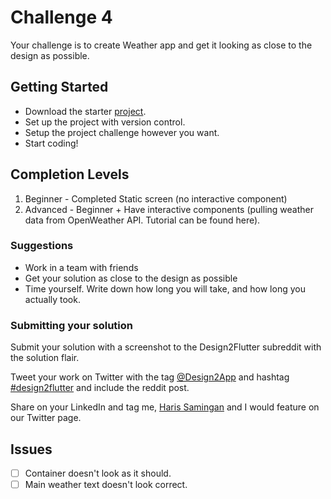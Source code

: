 # Challenge 4

Your challenge is to create Weather app and get it looking as close to the design as possible.

## Getting Started

- Download the starter [project](https://github.com/happyharis/weather_app_challenge/archive/refs/heads/master.zip).
- Set up the project with version control.
- Setup the project challenge however you want.
- Start coding!

## Completion Levels

1. Beginner - Completed Static screen (no interactive component)
2. Advanced - Beginner + Have interactive components (pulling weather data from OpenWeather API. Tutorial can be found here).

### Suggestions

- Work in a team with friends
- Get your solution as close to the design as possible
- Time yourself. Write down how long you will take, and how long you actually took.

### Submitting your solution

Submit your solution with a screenshot to the Design2Flutter subreddit with the solution flair.

Tweet your work on Twitter with the tag [@Design2App](https://twitter.com/Design2Flutter)
 and hashtag [#design2flutter](https://twitter.com/hashtag/design2flutter?src=hashtag_click)
 and include the reddit post.

Share on your LinkedIn and tag me, [Haris Samingan](https://www.linkedin.com/in/haris-samingan/)
 and I would feature on our Twitter
 page.

## Issues

- [ ] Container doesn't look as it should.
- [ ] Main weather text doesn't look correct.
